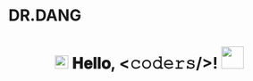 # DR.DANG
<h1 align="center">
  <a target="_blank">
    <img src="https://github.com/DR.DANG/DR.DANG/blob/main/GIF/Earth.gif" width="24px" style="max-width:100%;">
  </a>
  𝐇𝐞𝐥𝐥𝐨, &lt;𝚌𝚘𝚍𝚎𝚛𝚜/&gt;!
  <a target="_blank">
    <img src="https://github.com/DR.DANG/DR.DANG/blob/main/GIF/Hi.gif" width="40px" />
  </a>
</h1>
